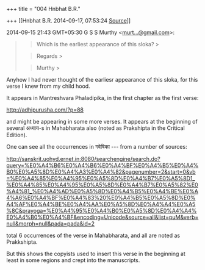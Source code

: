 +++
title = "004 Hnbhat B.R."

+++
[[Hnbhat B.R.	2014-09-17, 07:53:24 [Source](https://groups.google.com/g/samskrita/c/UXg09DP6QYU)]]



2014-09-15 21:43 GMT+05:30 G S S Murthy \<[murt...@gmail.com]()\>:  

> 
> > 
> > Which is the earliest appearance of this sloka? >
> 
> > 
> > Regards >
> 
> > 
> > Murthy >
> 
> > 

  

  

Anyhow I had never thought of the earliesr appearance of this sloka, for this verse I knew from my child hood.

  

It appears in Mantreshvara Phaladipika, in the first chapter as the first verse:

  

<http://adhipurusha.com/?p=88>  

  

and might be appearing in some more verses. It appears at the beginning of several अध्याय-s in Mahabharata also (noted as Prakshipta in the Critical Edition).

  

One can see all the occurrences in गवेषिका --- from a number of sources:

  

<http://sanskrit.uohyd.ernet.in:8080/searchengine/search.do?query=%E0%A4%B6%E0%A4%B6%E0%A4%BF%E0%A4%B5%E0%A4%B0%E0%A5%8D%E0%A4%A3%E0%A4%82&pagenumber=2&start=0&vb=%E0%A4%85%E0%A4%95%E0%A5%8D%E0%A4%B7%E0%A5%8D1_%E0%A4%85%E0%A4%95%E0%A5%8D%E0%A4%B7%E0%A5%82%E0%A4%81_%E0%A4%AD%E0%A5%8D%E0%A4%B5%E0%A4%BE%E0%A4%A6%E0%A4%BF%E0%A4%83%20%E0%A4%B5%E0%A5%8D%E0%A4%AF%E0%A4%BE%E0%A4%AA%E0%A5%8D%E0%A4%A4%E0%A5%8C&prayoga=%E0%A4%95%E0%A4%B0%E0%A5%8D%E0%A4%A4%E0%A4%B0%E0%A4%BF&encoding=Unicode&source=all&list=puM&verb=null&morph=null&pada=pada&id=2>  

  

total 6 occurrences of the verse in Mahabharata, and all are noted as Prakkshipta.

  

  

But this shows the copyists used to insert this verse in the beginning at least in some regions and crept into the manuscripts.

  

  

  

  

  

